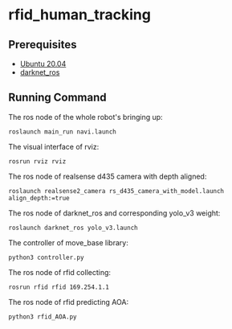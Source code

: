 # rfid_human_tracking

## Prerequisites
- [Ubuntu 20.04](https://github.com)
- [darknet_ros](https://github.com/leggedrobotics/darknet_ros)



## Running Command
The ros node of the whole robot's bringing up:
```Cmd
roslaunch main_run navi.launch
```

The visual interface of rviz:
```Cmd
rosrun rviz rviz
```

The ros node of realsense d435 camera with depth aligned:
```Cmd
roslaunch realsense2_camera rs_d435_camera_with_model.launch align_depth:=true
```

The ros node of darknet_ros and corresponding yolo_v3 weight:
```Cmd
roslaunch darknet_ros yolo_v3.launch
```

The controller of move_base library:
```Cmd
python3 controller.py
```

The ros node of rfid collecting:
```Cmd
rosrun rfid rfid 169.254.1.1
```

The ros node of rfid predicting AOA:
```Cmd
python3 rfid_AOA.py
```